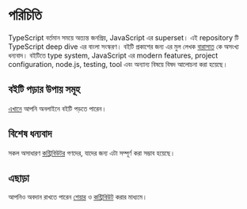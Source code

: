 # পরিচিতি 
TypeScript বর্তমান সময়ে অত্যন্ত জনপ্রিয়, JavaScript এর superset। এই repository টি TypeScript deep dive এর বাংলা সংস্করণ। বইটি প্রকাশের জন্য এর মুল লেখক [বারাসাত](https://github.com/basarat) কে অসংখ্য ধন্যবাদ। বইটিতে type system, JavaScript এর modern features, project configuration, node.js, testing, tool এবং অন্যান্য বিষয়ে বিষদ আলোচনা করা হয়েছে।

## বইটি পড়ার উপায় সমূহ
[এখানে](https://sajibsrs.gitbook.io/typescript-book-bn) আপনি অনলাইনে বইটি পড়তে পারেন। 

## বিশেষ ধন্যবাদ 
সকল অসাধারণ [কন্ট্রিবিউটর](https://github.com/basarat/typescript-book/graphs/contributors) গণদের, যাদের জন্য এটা সম্পূর্ণ করা সম্ভাব হয়েছে। 

## এছাড়া 
আপনিও অবদান রাখতে পারেন
[শেয়ার](https://sajibsrs.gitbook.io/typescript-book-bn) ও
[কন্ট্রিবিউট](https://github.com/sajibsrs/typescript-book-bn) করার মাধ্যমে।